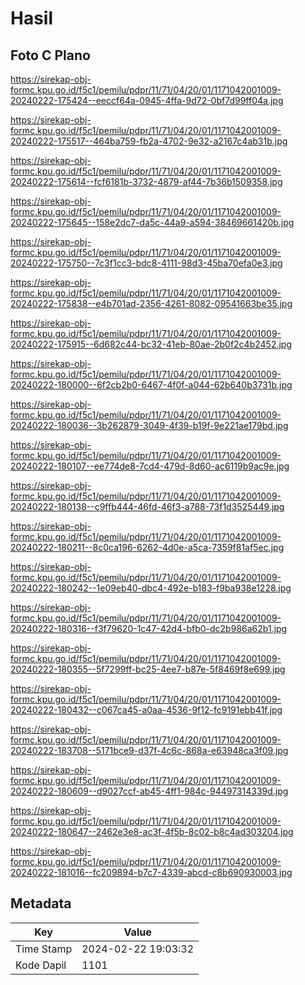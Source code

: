 # Hasil

## Foto C Plano

https://sirekap-obj-formc.kpu.go.id/f5c1/pemilu/pdpr/11/71/04/20/01/1171042001009-20240222-175424--eeccf64a-0945-4ffa-9d72-0bf7d99ff04a.jpg

https://sirekap-obj-formc.kpu.go.id/f5c1/pemilu/pdpr/11/71/04/20/01/1171042001009-20240222-175517--464ba759-fb2a-4702-9e32-a2167c4ab31b.jpg

https://sirekap-obj-formc.kpu.go.id/f5c1/pemilu/pdpr/11/71/04/20/01/1171042001009-20240222-175614--fcf6181b-3732-4879-af44-7b36b1509358.jpg

https://sirekap-obj-formc.kpu.go.id/f5c1/pemilu/pdpr/11/71/04/20/01/1171042001009-20240222-175645--158e2dc7-da5c-44a9-a594-38469661420b.jpg

https://sirekap-obj-formc.kpu.go.id/f5c1/pemilu/pdpr/11/71/04/20/01/1171042001009-20240222-175750--7c3f1cc3-bdc8-4111-98d3-45ba70efa0e3.jpg

https://sirekap-obj-formc.kpu.go.id/f5c1/pemilu/pdpr/11/71/04/20/01/1171042001009-20240222-175838--e4b701ad-2356-4261-8082-09541663be35.jpg

https://sirekap-obj-formc.kpu.go.id/f5c1/pemilu/pdpr/11/71/04/20/01/1171042001009-20240222-175915--6d682c44-bc32-41eb-80ae-2b0f2c4b2452.jpg

https://sirekap-obj-formc.kpu.go.id/f5c1/pemilu/pdpr/11/71/04/20/01/1171042001009-20240222-180000--6f2cb2b0-6467-4f0f-a044-62b640b3731b.jpg

https://sirekap-obj-formc.kpu.go.id/f5c1/pemilu/pdpr/11/71/04/20/01/1171042001009-20240222-180036--3b262879-3049-4f39-b19f-9e221ae179bd.jpg

https://sirekap-obj-formc.kpu.go.id/f5c1/pemilu/pdpr/11/71/04/20/01/1171042001009-20240222-180107--ee774de8-7cd4-479d-8d60-ac6119b9ac9e.jpg

https://sirekap-obj-formc.kpu.go.id/f5c1/pemilu/pdpr/11/71/04/20/01/1171042001009-20240222-180138--c9ffb444-46fd-46f3-a788-73f1d3525449.jpg

https://sirekap-obj-formc.kpu.go.id/f5c1/pemilu/pdpr/11/71/04/20/01/1171042001009-20240222-180211--8c0ca196-6262-4d0e-a5ca-7359f81af5ec.jpg

https://sirekap-obj-formc.kpu.go.id/f5c1/pemilu/pdpr/11/71/04/20/01/1171042001009-20240222-180242--1e09eb40-dbc4-492e-b183-f9ba938e1228.jpg

https://sirekap-obj-formc.kpu.go.id/f5c1/pemilu/pdpr/11/71/04/20/01/1171042001009-20240222-180316--f3f79620-1c47-42d4-bfb0-dc2b986a62b1.jpg

https://sirekap-obj-formc.kpu.go.id/f5c1/pemilu/pdpr/11/71/04/20/01/1171042001009-20240222-180355--5f7299ff-bc25-4ee7-b87e-5f8469f8e699.jpg

https://sirekap-obj-formc.kpu.go.id/f5c1/pemilu/pdpr/11/71/04/20/01/1171042001009-20240222-180432--c067ca45-a0aa-4536-9f12-fc9191ebb41f.jpg

https://sirekap-obj-formc.kpu.go.id/f5c1/pemilu/pdpr/11/71/04/20/01/1171042001009-20240222-183708--5171bce9-d37f-4c6c-868a-e63948ca3f09.jpg

https://sirekap-obj-formc.kpu.go.id/f5c1/pemilu/pdpr/11/71/04/20/01/1171042001009-20240222-180609--d9027ccf-ab45-4ff1-984c-94497314339d.jpg

https://sirekap-obj-formc.kpu.go.id/f5c1/pemilu/pdpr/11/71/04/20/01/1171042001009-20240222-180647--2462e3e8-ac3f-4f5b-8c02-b8c4ad303204.jpg

https://sirekap-obj-formc.kpu.go.id/f5c1/pemilu/pdpr/11/71/04/20/01/1171042001009-20240222-181016--fc209894-b7c7-4339-abcd-c8b690930003.jpg


## Metadata

| Key        | Value               |
| ---------- | ------------------- |
| Time Stamp | 2024-02-22 19:03:32 |
| Kode Dapil | 1101                |



